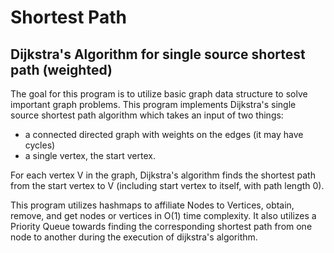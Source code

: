 # Shortest Path

## Dijkstra's Algorithm for single source shortest path (weighted)

The goal for this program is to utilize basic graph data structure to solve important graph problems. This program implements Dijkstra's single source shortest path algorithm which takes an input of two things:
* a connected directed graph with weights on the edges (it may have cycles) 
* a single vertex, the start vertex.

For each vertex V in the graph, Dijkstra's algorithm finds the shortest path from the start vertex to V (including start vertex to itself, with path length 0). 

This program utilizes hashmaps to affiliate Nodes to Vertices, obtain, remove, and get nodes or vertices in O(1) time complexity. It also utilizes a Priority Queue towards finding the corresponding shortest path from one node to another during the execution of dijkstra's algorithm.

